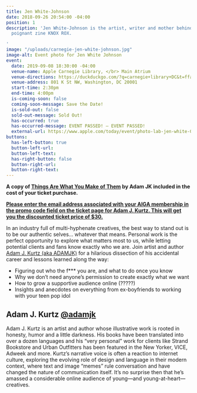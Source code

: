 ```yaml
---
title: Jen White-Johnson
date: 2018-09-26 20:54:00 -04:00
position: 1
description: 'Jen White-Johnson is the artist, writer and mother behind the remarkably
  poignant zine KNOX ROX.

'
image: "/uploads/carnegie-jen-white-johnson.jpg"
image-alt: Event photo for Jen White Johnson
event:
  date: 2019-09-08 18:30:00 -04:00
  venue-name: Apple Carnegie Library, </br> Main Atrium
  venue-directions: https://duckduckgo.com/?q=carnegie+library+DC&t=ffab&ia=web&iaxm=maps&iai=apple-carnegie-library-washington
  venue-address: 801 K St NW, Washington, DC 20001
  start-time: 2:30pm
  end-time: 4:00pm
  is-coming-soon: false
  coming-soon-message: Save the Date!
  is-sold-out: false
  sold-out-message: Sold Out!
  has-occurred: true
  has-occurred-message: EVENT PASSED! — EVENT PASSED!
  external-url: https://www.apple.com/today/event/photo-lab-jen-white-090819/6569989226447144557/?sn=R516
buttons:
  has-left-button: true
  button-left-url: 
  button-left-text: 
  has-right-button: false
  button-right-url: 
  button-right-text: 
---
```


**A copy of [Things Are What You Make of Them](http://www.thingsarewhatyoumakeofthem.com/) by Adam JK included in the cost of your ticket purchase.**

**[Please enter the email address associated with your AIGA membership in the promo code field on the ticket page for Adam J. Kurtz. This will get you the discounted ticket price of $30.](https://www.ticketfly.com/purchase/event/1771198?_ga=2.268398606.1278497458.1538496632-1925525455.1538496631)**

In an industry full of multi-hyphenate creatives, the best way to stand out is to be our authentic selves… whatever that means. Personal work is the perfect opportunity to explore what matters most to us, while letting potential clients and fans know exactly who we are. Join artist and author [Adam J. Kurtz (aka ADAMJK)](https://www.instagram.com/adamjk/) for a hilarious dissection of his accidental career and lessons learned along the way:
* Figuring out who the f*** you are, and what to do once you know
* Why we don’t need anyone’s permission to create exactly what we want
* How to grow a supportive audience online (?????)
* Insights and anecdotes on everything from ex-boyfriends to working with your teen pop idol

## Adam J. Kurtz [@adamjk](https://www.instagram.com/adamjk/)
Adam J. Kurtz is an artist and
author whose illustrative work is rooted in honesty, humor and a little darkness. His books have been translated into over a dozen languages and his “very personal” work for clients like Strand Bookstore
and Urban Outfitters has been featured in the New Yorker, VICE, Adweek and more.
Kurtz’s narrative voice is often a reaction to internet culture, exploring the evolving role of design and language in their modern context, where text and image “memes” rule conversation and have changed the nature of communication itself. It’s no surprise then that he’s amassed a considerable online audience of young—and young-at-heart—creatives.
